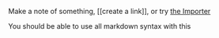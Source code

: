 Make a note of something, [[create a link]], or try [the Importer](https://help.obsidian.md/Plugins/Importer)

You should be able to use all markdown syntax with this

